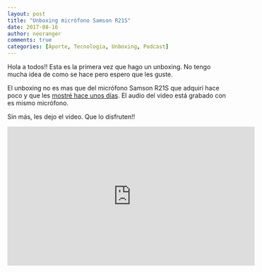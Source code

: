 ```yaml
---
layout: post
title: "Unboxing micrófono Samson R21S"
date: 2017-08-16
author: neoranger
comments: true
categories: [Aporte, Tecnologia, Unboxing, Podcast]
---
```


Hola a todos!! Esta es la primera vez que hago un unboxing. No tengo mucha idea de como se hace pero espero que les guste.

El unboxing no es mas que del micrófono Samson R21S que adquirí hace poco y que les [mostré hace unos días](https://neoranger.github.io/aumentando-la-calidad-para-los-podcasts/). El audio del video está grabado con es mismo micrófono.

Sin más, les dejo el video. Que lo disfruten!!

<iframe width="560" height="315" src="https://www.youtube.com/embed/BgPSZr3m2no" frameborder="0" allowfullscreen></iframe>
